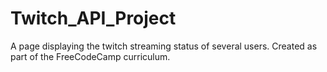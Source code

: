 # Twitch_API_Project
A page displaying the twitch streaming status of several users. Created as part of the FreeCodeCamp curriculum.
